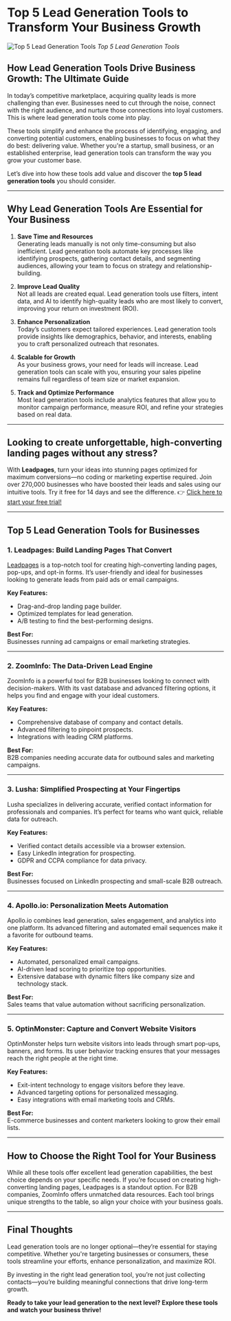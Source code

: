 # Top 5 Lead Generation Tools to Transform Your Business Growth

![Top 5 Lead Generation Tools](https://static.wixstatic.com/media/5c0793_3f5f5d7a75694098ac2e423b2dff2c54~mv2.png/v1/fill/w_49,h_28,al_c,q_85,usm_0.66_1.00_0.01,blur_2,enc_auto/5c0793_3f5f5d7a75694098ac2e423b2dff2c54~mv2.png)
*Top 5 Lead Generation Tools*

## How Lead Generation Tools Drive Business Growth: The Ultimate Guide

In today’s competitive marketplace, acquiring quality leads is more challenging than ever. Businesses need to cut through the noise, connect with the right audience, and nurture those connections into loyal customers. This is where lead generation tools come into play.

These tools simplify and enhance the process of identifying, engaging, and converting potential customers, enabling businesses to focus on what they do best: delivering value. Whether you're a startup, small business, or an established enterprise, lead generation tools can transform the way you grow your customer base.

Let’s dive into how these tools add value and discover the **top 5 lead generation tools** you should consider.

---

## Why Lead Generation Tools Are Essential for Your Business

1. **Save Time and Resources**  
   Generating leads manually is not only time-consuming but also inefficient. Lead generation tools automate key processes like identifying prospects, gathering contact details, and segmenting audiences, allowing your team to focus on strategy and relationship-building.

2. **Improve Lead Quality**  
   Not all leads are created equal. Lead generation tools use filters, intent data, and AI to identify high-quality leads who are most likely to convert, improving your return on investment (ROI).

3. **Enhance Personalization**  
   Today’s customers expect tailored experiences. Lead generation tools provide insights like demographics, behavior, and interests, enabling you to craft personalized outreach that resonates.

4. **Scalable for Growth**  
   As your business grows, your need for leads will increase. Lead generation tools can scale with you, ensuring your sales pipeline remains full regardless of team size or market expansion.

5. **Track and Optimize Performance**  
   Most lead generation tools include analytics features that allow you to monitor campaign performance, measure ROI, and refine your strategies based on real data.

---

## Looking to create unforgettable, high-converting landing pages without any stress?  
With **Leadpages**, turn your ideas into stunning pages optimized for maximum conversions—no coding or marketing expertise required. Join over 270,000 businesses who have boosted their leads and sales using our intuitive tools. Try it free for 14 days and see the difference. 👉 [Click here to start your free trial!](https://bit.ly/LEadPages)

---

## Top 5 Lead Generation Tools for Businesses

### 1. **Leadpages: Build Landing Pages That Convert**

[Leadpages](https://bit.ly/LEadPages) is a top-notch tool for creating high-converting landing pages, pop-ups, and opt-in forms. It’s user-friendly and ideal for businesses looking to generate leads from paid ads or email campaigns.

**Key Features:**
- Drag-and-drop landing page builder.
- Optimized templates for lead generation.
- A/B testing to find the best-performing designs.

**Best For:**  
Businesses running ad campaigns or email marketing strategies.

---

### 2. **ZoomInfo: The Data-Driven Lead Engine**

ZoomInfo is a powerful tool for B2B businesses looking to connect with decision-makers. With its vast database and advanced filtering options, it helps you find and engage with your ideal customers.

**Key Features:**
- Comprehensive database of company and contact details.
- Advanced filtering to pinpoint prospects.
- Integrations with leading CRM platforms.

**Best For:**  
B2B companies needing accurate data for outbound sales and marketing campaigns.

---

### 3. **Lusha: Simplified Prospecting at Your Fingertips**

Lusha specializes in delivering accurate, verified contact information for professionals and companies. It’s perfect for teams who want quick, reliable data for outreach.

**Key Features:**
- Verified contact details accessible via a browser extension.
- Easy LinkedIn integration for prospecting.
- GDPR and CCPA compliance for data privacy.

**Best For:**  
Businesses focused on LinkedIn prospecting and small-scale B2B outreach.

---

### 4. **Apollo.io: Personalization Meets Automation**

Apollo.io combines lead generation, sales engagement, and analytics into one platform. Its advanced filtering and automated email sequences make it a favorite for outbound teams.

**Key Features:**
- Automated, personalized email campaigns.
- AI-driven lead scoring to prioritize top opportunities.
- Extensive database with dynamic filters like company size and technology stack.

**Best For:**  
Sales teams that value automation without sacrificing personalization.

---

### 5. **OptinMonster: Capture and Convert Website Visitors**

OptinMonster helps turn website visitors into leads through smart pop-ups, banners, and forms. Its user behavior tracking ensures that your messages reach the right people at the right time.

**Key Features:**
- Exit-intent technology to engage visitors before they leave.
- Advanced targeting options for personalized messaging.
- Easy integrations with email marketing tools and CRMs.

**Best For:**  
E-commerce businesses and content marketers looking to grow their email lists.

---

## How to Choose the Right Tool for Your Business

While all these tools offer excellent lead generation capabilities, the best choice depends on your specific needs. If you’re focused on creating high-converting landing pages, Leadpages is a standout option. For B2B companies, ZoomInfo offers unmatched data resources. Each tool brings unique strengths to the table, so align your choice with your business goals.

---

## Final Thoughts

Lead generation tools are no longer optional—they’re essential for staying competitive. Whether you're targeting businesses or consumers, these tools streamline your efforts, enhance personalization, and maximize ROI.

By investing in the right lead generation tool, you’re not just collecting contacts—you’re building meaningful connections that drive long-term growth.

**Ready to take your lead generation to the next level? Explore these tools and watch your business thrive!**
